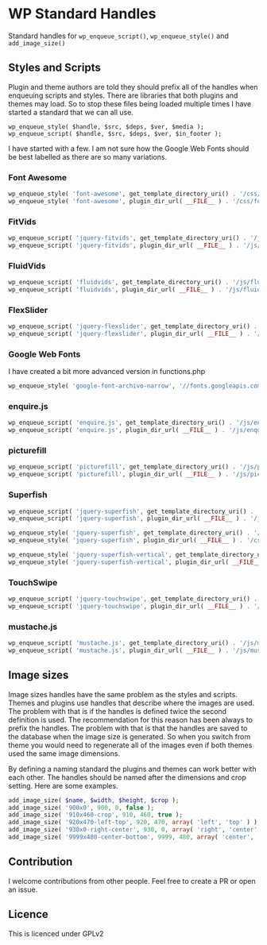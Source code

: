 # WP Standard Handles

Standard handles for `wp_enqueue_script()`, `wp_enqueue_style()` and `add_image_size()`

## Styles and Scripts

Plugin and theme authors are told they should prefix all of the handles when enqueuing scripts and styles. There are libraries that both plugins and themes may load. So to stop these files being loaded multiple times I have started a standard that we can all use.

`wp_enqueue_style( $handle, $src, $deps, $ver, $media );`
`wp_enqueue_script( $handle, $src, $deps, $ver, $in_footer );`

I have started with a few. I am not sure how the Google Web Fonts should be best labelled as there are so many variations.

### Font Awesome
```php
wp_enqueue_style( 'font-awesome', get_template_directory_uri() . '/css/font-awesome.min.css', array(), '4.2.0', 'all' );
wp_enqueue_style( 'font-awesome', plugin_dir_url( __FILE__ ) . '/css/font-awesome.min.css', array(), '4.2.0', 'all' );
```

### FitVids
```php
wp_enqueue_script( 'jquery-fitvids', get_template_directory_uri() . '/js/jquery.fitvids.js', array( 'jquery' ), '1.1.1', true );
wp_enqueue_script( 'jquery-fitvids', plugin_dir_url( __FILE__ ) . '/js/jquery.fitvids.js', array( 'jquery' ), '1.1.1', true );
```

### FluidVids
```php
wp_enqueue_script( 'fluidvids', get_template_directory_uri() . '/js/fluidvids.min.js', array(), '2.4.1', true );
wp_enqueue_script( 'fluidvids', plugin_dir_url( __FILE__ ) . '/js/fluidvids.min.js', array(), '2.4.1', true );
```

### FlexSlider
```php
wp_enqueue_script( 'jquery-flexslider', get_template_directory_uri() . '/js/jquery.flexslider.js', array( 'jquery' ), '2.5.0', true );
wp_enqueue_script( 'jquery-flexslider', plugin_dir_url( __FILE__ ) . '/js/jquery.flexslider.js', array( 'jquery' ), '2.5.0', true );
```

### Google Web Fonts
I have created a bit more advanced version in functions.php
```php
wp_enqueue_style( 'google-font-archivo-narrow', '//fonts.googleapis.com/css?family=Archivo+Narrow:400,400italic,700,700italic&subset=latin,latin-ext', array(), '2014-12-20', 'all' );
```

### enquire.js
```php
wp_enqueue_script( 'enquire.js', get_template_directory_uri() . '/js/enquire.min.js', array(), '2.1.2', true );
wp_enqueue_script( 'enquire.js', plugin_dir_url( __FILE__ ) . '/js/enquire.min.js', array(), '2.1.2', true );
```

### picturefill
```php
wp_enqueue_script( 'picturefill', get_template_directory_uri() . '/js/picturefill.min.js', array(), '2.2.0', true );
wp_enqueue_script( 'picturefill', plugin_dir_url( __FILE__ ) . '/js/picturefill.min.js', array(), '2.2.0', true );
```

### Superfish
```php
wp_enqueue_script( 'jquery-superfish', get_template_directory_uri() . '/js/superfish.min.js', array( 'jquery' ), '1.7.5', true );
wp_enqueue_script( 'jquery-superfish', plugin_dir_url( __FILE__ ) . '/js/superfish.min.js', array( 'jquery' ), '1.7.5', true );

wp_enqueue_style( 'jquery-superfish', get_template_directory_uri() . '/css/superfish.css', array(), '1.7.5', 'all' );
wp_enqueue_style( 'jquery-superfish', plugin_dir_url( __FILE__ ) . '/css/superfish.css', array(), '1.7.5', 'all' );

wp_enqueue_style( 'jquery-superfish-vertical', get_template_directory_uri() . '/css/superfish-vertical.css', array(), '1.7.5', 'all' );
wp_enqueue_style( 'jquery-superfish-vertical', plugin_dir_url( __FILE__ ) . '/css/superfish-vertical.css', array(), '1.7.5', 'all' );
```

### TouchSwipe
```php
wp_enqueue_script( 'jquery-touchswipe', get_template_directory_uri() . '/js/jquery.touchswipe.js', array( 'jquery' ), '1.6.9', true );
wp_enqueue_script( 'jquery-touchswipe', plugin_dir_url( __FILE__ ) . '/js/jquery.touchswipe.js', array( 'jquery' ), '1.6.9', true );
```

### mustache.js
```php
wp_enqueue_script( 'mustache.js', get_template_directory_uri() . '/js/mustache.min.js', array(), '2.0.0', true );
wp_enqueue_script( 'mustache.js', plugin_dir_url( __FILE__ ) . '/js/mustache.min.js', array(), '2.0.0', true );
```

## Image sizes
Image sizes handles have the same problem as the styles and scripts. Themes and plugins use handles that describe where the images are used. The problem with that is if the handles is defined twice the second definition is used. The recommendation for this reason has been always to prefix the handles. The problem with that is that the handles are saved to the database when the image size is generated. So when you switch from theme you would need to regenerate all of the images even if both themes used the same image dimensions.

By defining a naming standard the plugins and themes can work better with each other. The handles should be named after the dimensions and crop setting. Here are some examples.

```php
add_image_size( $name, $width, $height, $crop );
add_image_size( '900x0', 900, 0, false );
add_image_size( '910x460-crop', 910, 460, true );
add_image_size( '920x470-left-top', 920, 470, array( 'left', 'top' ) );
add_image_size( '930x0-right-center', 930, 0, array( 'right', 'center' ) );
add_image_size( '9999x480-center-bottom', 9999, 480, array( 'center', 'bottom' ) );
```

## Contribution
I welcome contributions from other people. Feel free to create a PR or open an issue.

## Licence
This is licenced under GPLv2
